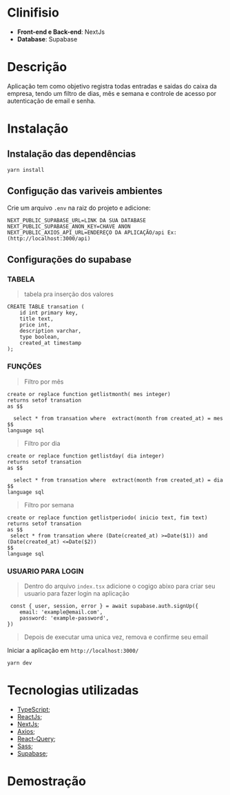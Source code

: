 # Clinifisio
* **Front-end e Back-end**: NextJs 
* **Database**: Supabase

# Descrição

Aplicação tem como objetivo registra todas entradas e saidas do caixa da empresa, tendo um filtro de dias, mês e semana e controle de acesso por autenticação de email e senha.

# Instalação

## Instalação das dependências
```
yarn install
```

## Configução das variveis ambientes

Crie um arquivo `.env` na raiz do projeto e adicione:
```
NEXT_PUBLIC_SUPABASE_URL=LINK DA SUA DATABASE
NEXT_PUBLIC_SUPABASE_ANON_KEY=CHAVE ANON
NEXT_PUBLIC_AXIOS_API_URL=ENDEREÇO DA APLICAÇÃO/api Ex:(http://localhost:3000/api)
```

## Configurações do supabase

### TABELA
>tabela pra inserção dos valores
```
CREATE TABLE transation (
    id int primary key,
    title text,
    price int,
    description varchar,
    type boolean,
    created_at timestamp
);
```
### FUNÇÕES
>Filtro por mês
```
create or replace function getlistmonth( mes integer) 
returns setof transation
as $$
 
  select * from transation where  extract(month from created_at) = mes
$$
language sql
```
>Filtro por dia
```
create or replace function getlistday( dia integer) 
returns setof transation
as $$

  select * from transation where  extract(month from created_at) = dia
$$
language sql
```
>Filtro por semana
```
create or replace function getlistperiodo( inicio text, fim text) 
returns setof transation
as $$
 select * from transation where (Date(created_at) >=Date($1)) and (Date(created_at) <=Date($2))
$$
language sql
```

### USUARIO PARA LOGIN
>Dentro do arquivo `index.tsx` adicione o cogigo abixo para criar seu usuario para fazer login na aplicação
```
 const { user, session, error } = await supabase.auth.signUp({
    email: 'example@email.com',
    password: 'example-password',
})
``` 
>Depois de executar uma unica vez, remova 
>e confirme seu email



Iniciar a aplicação em `http://localhost:3000/`
```
yarn dev
```

# Tecnologias utilizadas
* [TypeScript](https://www.typescriptlang.org/);
* [ReactJs](https://pt-br.reactjs.org/);
* [NextJs](https://nextjs.org/);
* [Axios](https://axios-http.com/);
* [React-Query](https://react-query.tanstack.com/);
* [Sass](https://sass-lang.com/);
* [Supabase](https://supabase.com/);

# Demostração  

